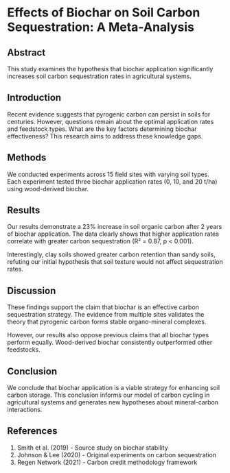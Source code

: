 # Effects of Biochar on Soil Carbon Sequestration: A Meta-Analysis

## Abstract
This study examines the hypothesis that biochar application significantly increases soil carbon sequestration rates in agricultural systems.

## Introduction
Recent evidence suggests that pyrogenic carbon can persist in soils for centuries. However, questions remain about the optimal application rates and feedstock types. What are the key factors determining biochar effectiveness? This research aims to address these knowledge gaps.

## Methods
We conducted experiments across 15 field sites with varying soil types. Each experiment tested three biochar application rates (0, 10, and 20 t/ha) using wood-derived biochar.

## Results
Our results demonstrate a 23% increase in soil organic carbon after 2 years of biochar application. The data clearly shows that higher application rates correlate with greater carbon sequestration (R² = 0.87, p < 0.001).

Interestingly, clay soils showed greater carbon retention than sandy soils, refuting our initial hypothesis that soil texture would not affect sequestration rates.

## Discussion
These findings support the claim that biochar is an effective carbon sequestration strategy. The evidence from multiple sites validates the theory that pyrogenic carbon forms stable organo-mineral complexes.

However, our results also oppose previous claims that all biochar types perform equally. Wood-derived biochar consistently outperformed other feedstocks.

## Conclusion
We conclude that biochar application is a viable strategy for enhancing soil carbon storage. This conclusion informs our model of carbon cycling in agricultural systems and generates new hypotheses about mineral-carbon interactions.

## References
1. Smith et al. (2019) - Source study on biochar stability
2. Johnson & Lee (2020) - Original experiments on carbon sequestration
3. Regen Network (2021) - Carbon credit methodology framework
